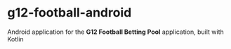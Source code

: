 # g12-football-android
Android application for the **G12 Football Betting Pool** application, built with Kotlin
